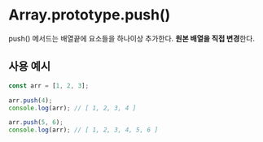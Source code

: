 # Array.prototype.push()

push() 메서드는 배열끝에 요소들을 하나이상 추가한다. **원본 배열을 직접 변경**한다.

## 사용 예시
```javascript
const arr = [1, 2, 3];

arr.push(4);
console.log(arr); // [ 1, 2, 3, 4 ]

arr.push(5, 6);
console.log(arr); // [ 1, 2, 3, 4, 5, 6 ]
```
